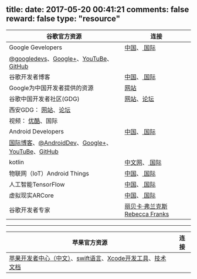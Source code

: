 title: 
date: 2017-05-20 00:41:21
comments: false
reward: false
type: "resource"
---
谷歌官方资源| 连接
-------|----------
Google Gevelopers | [ 中国](https://developers.google.cn/)、[ 国际](https://developers.google.com/)
 | [@googledevs](https://twitter.com/googledevs)、[Google+](https://plus.google.com/+GoogleDevelopers/posts)、[YouTuBe](https://www.youtube.com/user/GoogleDevelopers)、[GitHub](https://github.com/google)
谷歌开发者博客 | [ 中国](http://developers.googleblog.cn/)、[ 国际](https://developers.googleblog.com/)
Google为中国开发者提供的资源 | [网站](https://developers.google.cn/china/)
谷歌中国开发者社区(GDG) | [网站](http://chinagdg.org/)、[论坛](http://www.chinagdg.com/)
 | 西安GDG： [ 网站](http://gdgxian.org/)、[论坛](http://www.chinagdg.com/forum-44-1.html)
 | 视频： [ 优酷](http://chinagdg.org/google-videos/)、国际
Android Developers | [ 中国](https://developer.android.google.cn/index.html)、[ 国际](https://developer.android.com/index.html)
 | [国际博客](https://android-developers.googleblog.com/)、[@AndroidDev](https://twitter.com/AndroidDev)、[Google+](https://plus.google.com/+AndroidDevelopers)、[YouTuBe](https://www.youtube.com/user/androiddevelopers)、[GitHub](https://github.com/android)
kotlin | [ 中文网](https://www.kotlincn.net/)、[ 国际](https://kotlinlang.org/)
物联网（IoT）Android Things | [ 中国](https://developer.android.google.cn/things/index.html)、[ 国际](https://developer.android.com/things/index.html)
人工智能TensorFlow | [ 中国](https://tensorflow.google.cn/)、[ 国际](https://www.tensorflow.org/)
虚拟现实ARCore | [ 中国](https://developers.google.cn/ar/)、[ 国际](https://developers.google.com/ar/)
谷歌开发者专家 | [丽贝卡·弗兰克斯 Rebecca Franks ](https://riggaroo.co.za/)


----------


苹果官方资源| 连接
-------|----------
 | [苹果开发者中心（中文）](https://developer.apple.com/cn/)、[swift语言](https://developer.apple.com/swift/)、[Xcode开发工具](https://developer.apple.com/cn/xcode/)、[技术文档](https://developer.apple.com/documentation/)


